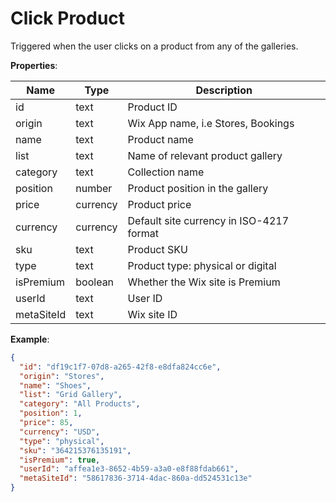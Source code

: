 # Click Product

Triggered when the user clicks on a product from any of the galleries.

**Properties**:

|Name|Type|Description|  
|---|---|---|  
|id|text|Product ID|
|origin|text|Wix App name, i.e Stores, Bookings |
|name|text|Product name|
|list|text|Name of relevant product gallery|
|category|text|Collection name|
|position|number|Product position in the gallery|
|price|currency|Product price|
|currency|currency|Default site currency in ISO-4217 format|
|sku|text|Product SKU|
|type|text|Product type: physical or digital|
|isPremium|boolean|Whether the Wix site is Premium|  
|userId|text|User ID|  
|metaSiteId|text|Wix site ID|

**Example**:
```JSON
{
  "id": "df19c1f7-07d8-a265-42f8-e8dfa824cc6e",
  "origin": "Stores",
  "name": "Shoes",
  "list": "Grid Gallery",
  "category": "All Products",
  "position": 1,
  "price": 85,
  "currency": "USD",
  "type": "physical",
  "sku": "364215376135191",
  "isPremium": true,
  "userId": "affea1e3-8652-4b59-a3a0-e8f88fdab661",
  "metaSiteId": "58617836-3714-4dac-860a-dd524531c13e"
}
```


